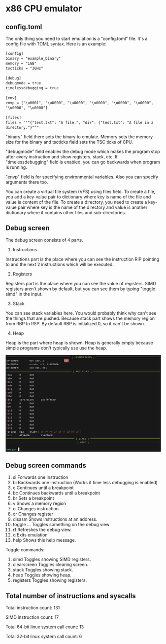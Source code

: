 # x86 CPU emulator

## config.toml

The only thing you need to start emulation is a "config.toml" file. It's a config file with TOML syntax. Here is an example:
```
[config]
binary = "example_binary"
memory = "1GB"
tscticks = "3GHz"

[debug]
debugmode = true
timelessdebugging = true

[env]
envp = ["\u0001", "\u0000", "\u0000", "\u0000", "\u0000", "\u0000", "\u0000", "\u0000"]

[files]
files = """{"test.txt": "A file.", "dir": {"test.txt": "A file in a directory."}"""
```

"binary" field there sets the binary to emulate. Memory sets the memory size for the binary and tscticks field sets the TSC ticks of CPU.

"debugmode" field enables the debug mode which makes the program stop after every instruction and show registers, stack, etc. If "timelessdebugging" field is enabled, you can go backwards when program is running.

"envp" field is for specifying environmental variables. Also you can specify arguments there too.

You can create a virtual file system (VFS) using files field. To create a file, you add a key-value pair to dictionary where key is name of the file and value is content of the file. To create a directory, you need to create a key-value pair where key is the name of the directory and value is another dictionary where it contains other files and sub-directories.

## Debug screen
The debug screen consists of 4 parts.

1. Instructions

Instructions part is the place where you can see the instruction RIP pointing to and the next 2 instructions which will be executed.

2. Registers
 
Registers part is the place where you can see the value of registers. SIMD registers aren't shown by default, but you can see them by typing "toggle simd" in the input.

3. Stack

You can see stack variables here. You would probably think why can't see the things that are pushed. Because stack part shows the memory region from RBP to RSP. By default RBP is initialized 0, so it can't be shown.

4. Heap
 
Heap is the part where heap is shown. Heap is generally empty because simple programs don't typically use use the heap.

![An image of debug screen](screenshot.png)

## Debug screen commands
1. si				Forwards one instruction
2. bi				Backwards one instruction (Works if time less debugging is enabled)
3. c				Continues until a breakpoint
4. bc				Continues backwards until a breakpoint
5. br				Sets a breakpoint
6. v				Shows a memory region
7. ci				Changes instruction
8. cr				Changes register
9. disasm			Shows instructions at an address.
10. toggle ...		Toggles something on the debug view
11. rf				Refreshes the debug view.
12. q				Exits emulation
13. help			Shows this help message.

Toggle commands:
1. simd				Toggles showing SIMD registers.
2. clearscreen		Toggles clearing screen.
3. stack			Toggles showing stack.
4. heap				Toggles showing heap.
5. registers		Toggles showing registers.

##  Total number of instructions and syscalls
Total instruction count: 131

SIMD instruction count: 17

Total 64-bit linux system call count: 13

Total 32-bit linux system call count: 6
